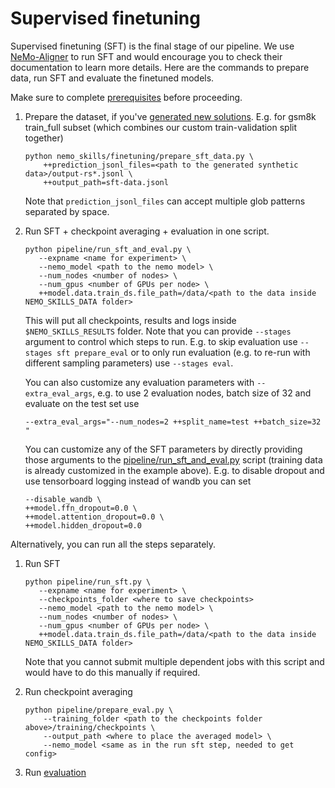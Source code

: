 # Supervised finetuning

Supervised finetuning (SFT) is the final stage of our pipeline. We use [NeMo-Aligner](https://github.com/NVIDIA/NeMo-Aligner/)
to run SFT and would encourage you to check their documentation to learn more details.
Here are the commands to prepare data, run SFT and evaluate the finetuned models.

Make sure to complete [prerequisites](/docs/prerequisites.md) before proceeding.

1. Prepare the dataset, if you've [generated new solutions](/docs/synthetic-data-generation.md).
   E.g. for gsm8k train_full subset (which combines our custom train-validation split together)

   ```
   python nemo_skills/finetuning/prepare_sft_data.py \
       ++prediction_jsonl_files=<path to the generated synthetic data>/output-rs*.jsonl \
       ++output_path=sft-data.jsonl
   ```

   Note that `prediction_jsonl_files` can accept multiple glob patterns separated by space.

2. Run SFT + checkpoint averaging + evaluation in one script.

   ```
   python pipeline/run_sft_and_eval.py \
      --expname <name for experiment> \
      --nemo_model <path to the nemo model> \
      --num_nodes <number of nodes> \
      --num_gpus <number of GPUs per node> \
      ++model.data.train_ds.file_path=/data/<path to the data inside NEMO_SKILLS_DATA folder>
   ```

   This will put all checkpoints, results and logs inside `$NEMO_SKILLS_RESULTS` folder.
   Note that you can provide `--stages` argument to control which steps to run. E.g.
   to skip evaluation use `--stages sft prepare_eval` or to only run evaluation
   (e.g. to re-run with different sampling parameters) use `--stages eval`.

   You can also customize any evaluation parameters with `--extra_eval_args`, e.g.
   to use 2 evaluation nodes, batch size of 32 and evaluate on the test set use

   ```
   --extra_eval_args="--num_nodes=2 ++split_name=test ++batch_size=32 "
   ```

   You can customize any of the SFT parameters by directly providing those
   arguments to the [pipeline/run_sft_and_eval.py](/pipeline/run_sft_and_eval.py) script (training data is already customized
   in the example above). E.g. to disable dropout and use tensorboard logging instead of wandb you can set

   ```
   --disable_wandb \
   ++model.ffn_dropout=0.0 \
   ++model.attention_dropout=0.0 \
   ++model.hidden_dropout=0.0
   ```

Alternatively, you can run all the steps separately.

1. Run SFT

   ```
   python pipeline/run_sft.py \
      --expname <name for experiment> \
      --checkpoints_folder <where to save checkpoints>
      --nemo_model <path to the nemo model> \
      --num_nodes <number of nodes> \
      --num_gpus <number of GPUs per node> \
      ++model.data.train_ds.file_path=/data/<path to the data inside NEMO_SKILLS_DATA folder>
   ```

   Note that you cannot submit multiple dependent jobs with this script and would have to do this manually if required.

2. Run checkpoint averaging

   ```
   python pipeline/prepare_eval.py \
       --training_folder <path to the checkpoints folder above>/training/checkpoints \
       --output_path <where to place the averaged model> \
       --nemo_model <same as in the run sft step, needed to get config>
   ```

3. Run [evaluation](/docs/evaluation.md)
